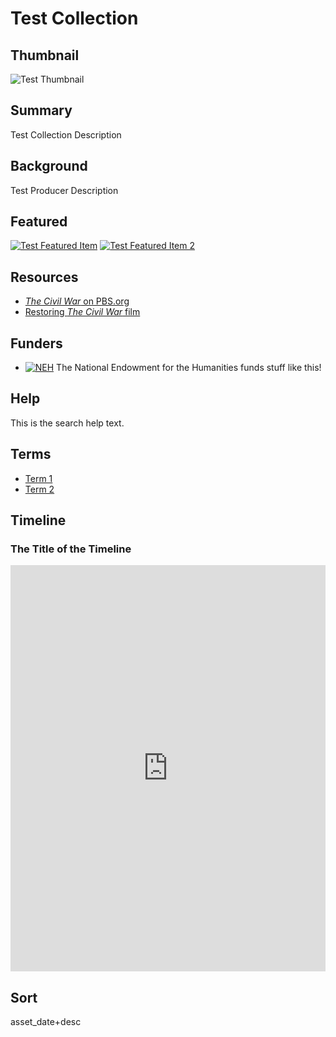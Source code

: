 # Test Collection

## Thumbnail

![Test Thumbnail](https://s3.amazonaws.com/americanarchive.org/special-collections/CivilWarKenBurns.jpg "Test Thumbnail")

## Summary

Test Collection Description

## Background

Test Producer Description

## Featured

[![Test Featured Item](http://americanarchive.org.s3.amazonaws.com/thumbnail/cpb-aacip_509-2r3nv99t98.jpg)](/catalog/cpb-aacip_111-21ghx7d6)
[![Test Featured Item 2](http://americanarchive.org.s3.amazonaws.com/thumbnail/cpb-aacip_509-6h4cn6zm21.jpg)](/catalog/cpb-aacip_111-21ghx7d6)

## Resources

- [<em>The Civil War</em> on PBS.org](http://www.pbs.org/kenburns/civil-war/)
- [Restoring <em>The Civil War</em> film](http://www.pbs.org/kenburns/civil-war/restoring-film/)

## Funders

- [![NEH](https://s3.amazonaws.com/americanarchive.org/org-logos/neh_logo.jpg)](https://www.neh.gov/) The National Endowment for the Humanities funds stuff like this!

## Help

This is the search help text.

## Terms

- [Term 1](https://www.google.com/)
- [Term 2](https://www.google.com/)

## Timeline

### The Title of the Timeline

<iframe src='https://cdn.knightlab.com/libs/timeline3/latest/embed/index.html?source=1ISfXGK8EEuqCGcONWfekjLZhInxFQyFWwBAl2FbkIxs&font=Default&lang=en&initial_zoom=2&height=650&width=100%' height='650' width="100%" frameborder='0'></iframe>

## Sort

asset_date+desc
